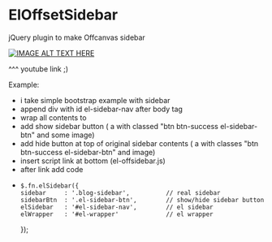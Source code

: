 ElOffsetSidebar
===============

jQuery plugin to make Offcanvas sidebar

[![IMAGE ALT TEXT HERE](http://img.youtube.com/vi/ggQyHoUowaE/0.jpg)](http://www.youtube.com/watch?v=ggQyHoUowaE)

^^^ youtube link ;)




Example:
  - i take simple bootstrap example with sidebar
  - append div with id el-sidebar-nav after body tag
  - wrap all contents to <div id="el-wrapper">
  - add show sidebar button ( a with classed "btn btn-success el-sidebar-btn" and some image)
  - add hide button at top of original sidebar contents ( a with classes "btn btn-success el-sidebar-btn" and image)
  - insert script link at bottom (el-offsidebar.js)
  - after link add code 		
  - 	$.fn.elSidebar({
		sidebar		: '.blog-sidebar',			// real sidebar
		sidebarBtn	: '.el-sidebar-btn',		// show/hide sidebar button
		elSidebar	: '#el-sidebar-nav',		// el sidebar
		elWrapper	: '#el-wrapper'				// el wrapper
	});
